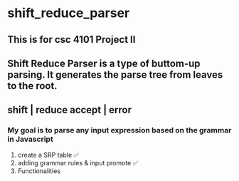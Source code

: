 # shift_reduce_parser
This is for csc 4101 Project II
------------------------------------------------
Shift Reduce Parser is a type of buttom-up parsing. It generates the parse tree from leaves to the root.
------------------------------------------------
shift  | reduce
accept | error
------------------------------------------------
### My goal is to parse any input expression based on the grammar in Javascript

1. create a SRP table ✅ 
2. adding grammar rules & input promote  ✅ 
3. Functionalities